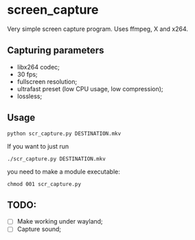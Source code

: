 screen_capture
==============

Very simple screen capture program. Uses ffmpeg, X and x264.

Capturing parameters
--------------------
- libx264 codec;
- 30 fps;
- fullscreen resolution;
- ultrafast preset (low CPU usage, low compression);
- lossless;

Usage
-----
```
python scr_capture.py DESTINATION.mkv
```

If you want to just run 
``` 
./scr_capture.py DESTINATION.mkv
```
you need to make a module executable: 
```
chmod 001 scr_capture.py
```

TODO:
-----
- [ ] Make working under wayland;
- [ ] Capture sound;
